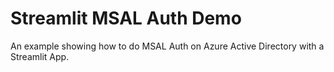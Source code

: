 # Streamlit MSAL Auth Demo

An example showing how to do MSAL Auth on Azure Active Directory with a Streamlit App.